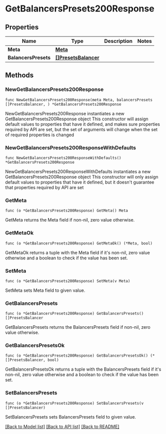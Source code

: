 # GetBalancersPresets200Response

## Properties

Name | Type | Description | Notes
------------ | ------------- | ------------- | -------------
**Meta** | [**Meta**](Meta.md) |  | 
**BalancersPresets** | [**[]PresetsBalancer**](PresetsBalancer.md) |  | 

## Methods

### NewGetBalancersPresets200Response

`func NewGetBalancersPresets200Response(meta Meta, balancersPresets []PresetsBalancer, ) *GetBalancersPresets200Response`

NewGetBalancersPresets200Response instantiates a new GetBalancersPresets200Response object
This constructor will assign default values to properties that have it defined,
and makes sure properties required by API are set, but the set of arguments
will change when the set of required properties is changed

### NewGetBalancersPresets200ResponseWithDefaults

`func NewGetBalancersPresets200ResponseWithDefaults() *GetBalancersPresets200Response`

NewGetBalancersPresets200ResponseWithDefaults instantiates a new GetBalancersPresets200Response object
This constructor will only assign default values to properties that have it defined,
but it doesn't guarantee that properties required by API are set

### GetMeta

`func (o *GetBalancersPresets200Response) GetMeta() Meta`

GetMeta returns the Meta field if non-nil, zero value otherwise.

### GetMetaOk

`func (o *GetBalancersPresets200Response) GetMetaOk() (*Meta, bool)`

GetMetaOk returns a tuple with the Meta field if it's non-nil, zero value otherwise
and a boolean to check if the value has been set.

### SetMeta

`func (o *GetBalancersPresets200Response) SetMeta(v Meta)`

SetMeta sets Meta field to given value.


### GetBalancersPresets

`func (o *GetBalancersPresets200Response) GetBalancersPresets() []PresetsBalancer`

GetBalancersPresets returns the BalancersPresets field if non-nil, zero value otherwise.

### GetBalancersPresetsOk

`func (o *GetBalancersPresets200Response) GetBalancersPresetsOk() (*[]PresetsBalancer, bool)`

GetBalancersPresetsOk returns a tuple with the BalancersPresets field if it's non-nil, zero value otherwise
and a boolean to check if the value has been set.

### SetBalancersPresets

`func (o *GetBalancersPresets200Response) SetBalancersPresets(v []PresetsBalancer)`

SetBalancersPresets sets BalancersPresets field to given value.



[[Back to Model list]](../README.md#documentation-for-models) [[Back to API list]](../README.md#documentation-for-api-endpoints) [[Back to README]](../README.md)


